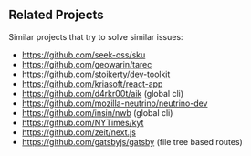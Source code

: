 ## Related Projects
Similar projects that try to solve similar issues:
- https://github.com/seek-oss/sku
- https://github.com/geowarin/tarec
- https://github.com/stoikerty/dev-toolkit
- https://github.com/kriasoft/react-app
- https://github.com/d4rkr00t/aik (global cli)
- https://github.com/mozilla-neutrino/neutrino-dev
- https://github.com/insin/nwb (global cli)
- https://github.com/NYTimes/kyt
- https://github.com/zeit/next.js
- https://github.com/gatsbyjs/gatsby (file tree based routes)
